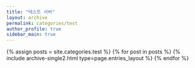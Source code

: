 ```yaml
---
title: "테스트 서버"
layout: archive
permalink: categories/test
author_profile: true
sidebar_main: true
---
```



{% assign posts = site.categories.test %}
{% for post in posts %} {% include archive-single2.html type=page.entries_layout %} {% endfor %}